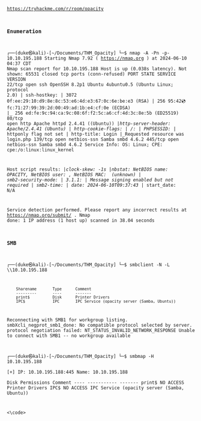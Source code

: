 <code>

https://tryhackme.com/r/room/opacity


### Enumeration
┌──(duke㉿kali)-[~/Documents/THM_Opacity]
└─$ nmap -A  -Pn  -p- 10.10.195.188 
Starting Nmap 7.92 ( https://nmap.org ) at 2024-06-10 04:37 CDT
Nmap scan report for 10.10.195.188
Host is up (0.038s latency).
Not shown: 65531 closed tcp ports (conn-refused)
PORT    STATE SERVICE     VERSION
22/tcp  open  ssh         OpenSSH 8.2p1 Ubuntu 4ubuntu0.5 (Ubuntu Linux; protocol 2.0)
| ssh-hostkey: 
|   3072 0f:ee:29:10:d9:8e:8c:53:e6:4d:e3:67:0c:6e:be:e3 (RSA)
|   256 95:42:cd:fc:71:27:99:39:2d:00:49:ad:1b:e4:cf:0e (ECDSA)
|_  256 ed:fe:9c:94:ca:9c:08:6f:f2:5c:a6:cf:4d:3c:8e:5b (ED25519)
80/tcp  open  http        Apache httpd 2.4.41 ((Ubuntu))
|_http-server-header: Apache/2.4.41 (Ubuntu)
| http-cookie-flags: 
|   /: 
|     PHPSESSID: 
|_      httponly flag not set
| http-title: Login
|_Requested resource was login.php
139/tcp open  netbios-ssn Samba smbd 4.6.2
445/tcp open  netbios-ssn Samba smbd 4.6.2
Service Info: OS: Linux; CPE: cpe:/o:linux:linux_kernel

Host script results:
|_clock-skew: -1s
|_nbstat: NetBIOS name: OPACITY, NetBIOS user: <unknown>, NetBIOS MAC: <unknown> (unknown)
| smb2-security-mode: 
|   3.1.1: 
|_    Message signing enabled but not required
| smb2-time: 
|   date: 2024-06-10T09:37:43
|_  start_date: N/A

Service detection performed. Please report any incorrect results at https://nmap.org/submit/ .
Nmap done: 1 IP address (1 host up) scanned in 38.04 seconds

### SMB

┌──(duke㉿kali)-[~/Documents/THM_Opacity]
└─$ smbclient -N -L \\\\10.10.195.188

        Sharename       Type      Comment
        ---------       ----      -------
        print$          Disk      Printer Drivers
        IPC$            IPC       IPC Service (opacity server (Samba, Ubuntu))
Reconnecting with SMB1 for workgroup listing.
smbXcli_negprot_smb1_done: No compatible protocol selected by server.
protocol negotiation failed: NT_STATUS_INVALID_NETWORK_RESPONSE
Unable to connect with SMB1 -- no workgroup available
                                                                                                                    
┌──(duke㉿kali)-[~/Documents/THM_Opacity]
└─$ smbmap -H 10.10.195.188          
[+] IP: 10.10.195.188:445       Name: 10.10.195.188                                     
        Disk                                                    Permissions     Comment
        ----                                                    -----------     -------
        print$                                                  NO ACCESS       Printer Drivers
        IPC$                                                    NO ACCESS       IPC Service (opacity server (Samba, Ubuntu))


                                                              



<\code>
